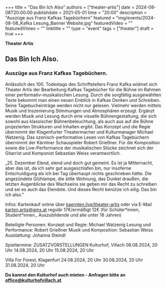 +++
title = "Das Bin Ich Also"
authors = ["theater-artis"]
date = 2024-08-08T20:00:00
publishdate = 2021-05-01
time = "20:00"
description = "Auszüge aus Franz Kafkas Tagebüchern"
featured = "img/events/2024-08-08_Kafka Lesung_Banner Website.jpg"
featuredVideo = ""
featuredVimeo = ""
linktitle = ""
type = "event"
tags = ["theater"]
draft = true
+++


**Theater Artis**

## Das Bin Ich Also. 
### Auszüge aus Franz Kafkas Tagebüchern.

Anlässlich des 100. Todestags des Schriftstellers Franz Kafka widmet sich Theater Artis der Bearbeitung Kafkas Tagebücher für die Bühne im Rahmen einer performativ-musikalischen Lesung. 
Durch die sorgfältig ausgewählten Texte bekommt man einen neuen Einblick in Kafkas Denken und Schreiben. Seine Tagebucheinträge werden nicht nur gelesen. Vielmehr werden mittels Musik und Inszenierung Stimmungen und Atmosphären erzeugt. Ergänzt werden Musik und Lesung durch eine visuelle Bühnengestaltung, die sich sowohl aus klassischer Bühnenbeleuchtung, als auch aus auf die Bühne projezierten Strukturen und Inhalten ergibt.
Das Konzept und die Regie übernimmt der Klagenfurter Theatermacher und Kulturmanager Michael Watzenig. Das szenisch-performative Lesen von Kafkas Tagebüchern übernimmt der Kärntner Schauspieler Robert Grießner. Für die Komposition sowie die Live-Performance der musikalischen Stücke zeichnet sich der Gitarrist und Komponist Sebastian Weiss verantwortlich.

„25. Dezember Elend, elend und doch gut gemeint. Es ist ja Mitternacht, aber das ist, da ich sehr gut ausgeschlafen bin, nur insoferne Entschuldigung als ich bei Tag überhaupt nichts geschrieben hätte. Die angezündete Glühlampe, die stille Wohnung, das Dunkel draußen, die letzten Augenblicke des Wachseins sie geben mir das Recht zu schreiben und sei es auch das Elendste. Und dieses Recht benütze ich eilig. 
Das bin ich also.”

Infos:
Kartenkauf online über [kaernten.live/theater-artis](https://www.kaernten.live/theater-artis/366-das-bin-ich-also-auszuege-aus-franz-kafkas-tagebuechern-5) oder via E-Mail karten.artis@gmx.at
regulär 17€/ermäßigt 12€ (für Schüler\*innen, Student\*innen., Auszubildende und alle unter 18 Jahren)


Beteiligte Personen:
Konzept und Regie: Michael Watzenig
Lesung und Performance: Robert Grießner
Musik und Komposition: Sebastian Weiss
Ausstattung: Johanna Steindl

Spieltermine: 
ZUSATZVORSTELLUNGEN
Kulturhof, Villach
08.08.2024, 20 Uhr
14.08.2024, 20 Uhr
15.08.2024, 20 Uhr 

Villa For Forest, Klagenfurt
24.08.2024, 20 Uhr
30.08.2024, 20 Uhr
31.08.2024, 20 Uhr



**Du kannst den Kulturhof auch mieten - Anfragen bitte an office@kulturhofvillach.at**

